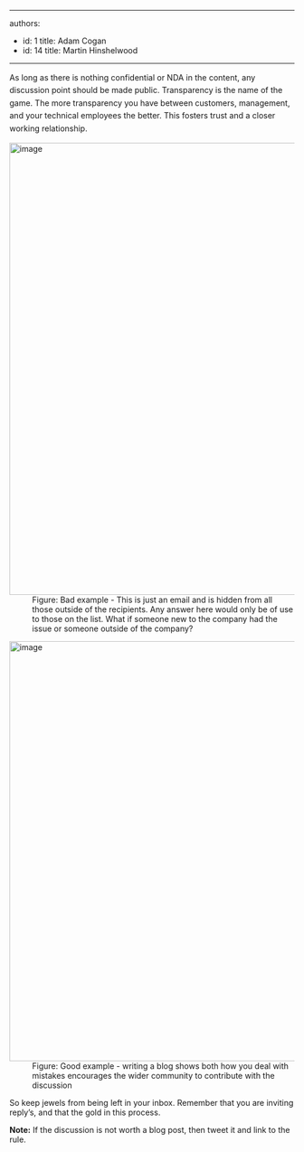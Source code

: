 

---
authors:
  - id: 1
    title: Adam Cogan
  - id: 14
    title: Martin Hinshelwood
---




<span class='intro'> ​​<span style="line-height&#58;1.6;">As long as there is nothing confidential or NDA in the content, any discussion point should be made public. Transparency is the name of the game. The more transparency you have between customers, management, and your technical employees the better. This fosters trust and a closer working relationship.</span>​​<br> </span>

<dl class="badImage"><dt> <img alt="image" src="/PublishingImages/RulesBloggingPublicBad.jpg" style="width&#58;800px;" /> </dt><dd>Figure&#58; Bad example - This is just an email and is hidden from all those outside of the recipients. Any answer here would only be of use to those on the list. What if someone new to the company had the issue​&#160;or someone outside of the company? </dd></dl><dl class="goodImage"><dt><img alt="image" src="/PublishingImages/RulesBloggingPublicGood.jpg" style="width&#58;743px;" /></dt><dd>Figure&#58; Good example - writing a blog shows both how you deal with mistakes encourages the wider community to contribute with&#160;the discussion</dd></dl><p>So keep jewels from being left in your inbox. Remember that you are inviting reply’s, and that the gold in this process.</p><p><b>Note&#58;</b> If the discussion is not worth a blog post, then tweet it and link to the rule.<br></p>


